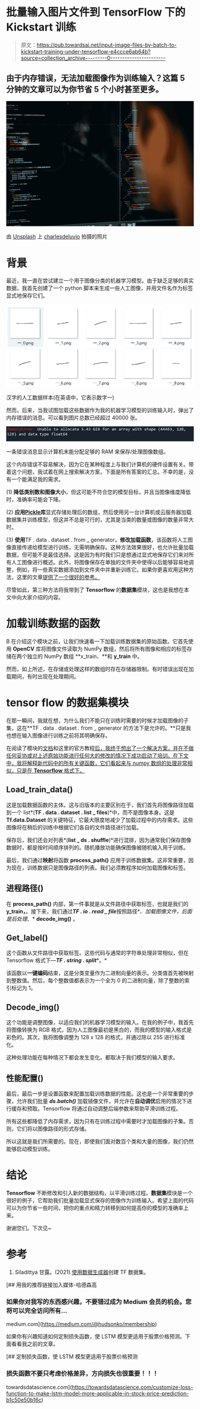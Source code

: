 # 批量输入图片文件到 TensorFlow 下的 Kickstart 训练

> 原文：<https://pub.towardsai.net/input-image-files-by-batch-to-kickstart-training-under-tensorflow-e4ccce6ab64b?source=collection_archive---------0----------------------->

## 由于内存错误，无法加载图像作为训练输入？这篇 5 分钟的文章可以为你节省 5 个小时甚至更多。

![](img/4d4db7519eda33e703457a0140320514.png)

由 [Unsplash](https://unsplash.com?utm_source=medium&utm_medium=referral) 上 [charlesdeluvio](https://unsplash.com/@charlesdeluvio?utm_source=medium&utm_medium=referral) 拍摄的照片

# **背景**

最近，我一直在尝试建立一个用于图像分类的机器学习模型。由于缺乏足够的真实数据，我首先创建了一个 python 脚本来生成一些人工图像，并用文件名作为标签显式地保存它们。

![](img/d063a193e2f6fed4d1dc880bf9ff080e.png)

汉字的人工数据样本(在英语中，它表示数字一)

然而，后来，当我试图加载这些数据作为我的机器学习模型的训练输入时，弹出了内存错误的消息。可以看到图片总数已经超过 40000 张。

![](img/1e207938168a08eef3606cc3a682d5b1.png)

一条错误消息显示计算机未能分配足够的 RAM 来保存/处理图像数组。

这个内存错误不容易解决，因为它在某种程度上与我们计算机的硬件设置有关。带着这个问题，我试着在网上搜索解决方案，下面是所有答案的汇总。不幸的是，没有一个能满足我的需求。

(1) **降低类别数和图像大小**，但这可能不符合您的模型目标，并且当图像维度降低时，准确率可能会下降。

(2) **应用**[**Pickle**](https://docs.python.org/3/library/pickle.html)**库**显式存储处理后的数组，然后使用另一台计算机或云服务器加载数据集并训练模型，但这并不总是可行的，尤其是当类的数量或图像的数量非常大时。

(3) **使用**TF . data . dataset . from _ generator，**修改加载函数**，该函数将人工图像直接传递给模型进行训练，无需明确保存。这种方法效果很好，也允许批量加载数据，但可能不是最佳选择。这是因为有时我们只是想通过显式地保存它们来对所有人工图像进行概述。此外，将图像保存在单独的文件夹中使得以后能够容易地调整，例如，将一些真实数据添加到文件夹中并重新训练它。如果你更喜欢用这种方法，这里的文章[提供了一个很好的参考。](https://medium.com/the-owl/creating-a-tf-dataset-using-a-data-generator-5e5564609e64)

尽管如此，第三种方法将我带到了 **Tensorflow** 的**数据集**模块，这也是我想在本文中向大家介绍的内容。

# 加载训练数据的函数

B 在介绍这个模块之前，让我们快速看一下加载训练数据集的原始函数。它首先使用 **OpenCV** 库将图像文件读取为 NumPy 数组，然后将所有图像和相应的标签存储在两个独立的 NumPy 数组 **x_train、**和 **y_train** 中。

然而，如上所述，在存储或处理这样的数组时存在存储器限制。有时错误出现在加载期间，有时出现在处理期间。

# **tensor flow 的数据集模块**

在那一瞬间，我就在想，为什么我们不能只在训练时需要的时候才加载图像的子集，这在**TF . data . dataset . from _ generator 的方法下是允许的。**只是我也想在输入图像进行训练之前将其明确保存。

在阅读了模块的[文档](https://www.tensorflow.org/api_docs/python/tf/data/Dataset)和这里的官方教程[后，我终于想出了一个解决方案，并在不做任何妥协或对上述原始功能进行任何大的修改的情况下成功启动了培训。在下文中，我将解释新代码中的所有关键函数，它们看起来与 numpy 数组的处理非常相似，只是在 **Tensorflow** 格式下。](https://www.tensorflow.org/tutorials/load_data/images)

## **Load_train_data()**

这是加载数据函数的主体。这与旧版本的主要区别在于，我们首先将图像路径加载到一个 list*(****TF . data . dataset . list _ files****)*中，而不是图像本身。这是 **Tf.data.Dataset** 的关键特征，它最大限度地减少了加载过程中的内存需求。这些图像将在稍后的训练中根据它们各自的文件路径进行加载。

保存后，我们还会对列表*(****list _ ds . shuffle****)*进行混排，因为通常我们保存图像数据时，都是按时间顺序排列的。随机播放功能确保图像被随机输入用于训练。

最后，我们通过**映射**将函数 **process_path()** 应用于训练数据集。这非常重要，因为现在，训练数据只是图像路径的列表。我们必须教程序如何加载图像和标签。

## 进程路径()

在 **process_path()** 内部，第一件事就是从文件路径中获取标签，也就是我们的 **y_train，**。接下来，我们通过***TF . io . read _ file***按照路径*、*加载图像文件，后面是后处理*、* **decode_img()** 。

## **Get_label()**

这个函数从文件路径中获取标签。这些代码与通常的字符串处理非常相似，但在 Tensorflow 格式下—***TF . string . split****。*

该函数以**一键编码**结束，这是分类变量作为二进制向量的表示。分类值首先被映射到整数值。然后，每个整数值都表示为一个全为 0 的二进制向量，除了整数的索引标记为 1。

## Decode_img()

这个功能是调整图像，以适应我们的机器学习模型的输入。在我的例子中，我首先将图像转换为 RGB 格式，因为人工图像最初是黑白的，而我的模型的输入格式是彩色的。其次，我将图像调整为 128 x 128 的格式，并通过除以 255 进行标准化。

这种处理功能在每种情况下都会发生变化。都取决于我们模型的输入要求。

## 性能配置()

最后，最后一步是设置函数来配置加载训练数据的性能。这也是一个非常重要的步骤，允许我们批量 ***ds.batch()*** 加载镜像文件，并允许在**自动调优**启用的情况下进行缓存和预取。Tensorflow 将通过自动调整后端参数来帮助平滑训练过程。

所有这些都降低了内存需求，因为只有在训练过程中需要时才加载图像的子集。否则，它们将以图像路径的形式存储。

所以这就是我们所需要的。现在，即使我们面对数百个类和大量的图像，我们仍然能够启动模型训练。

# **结论**

**Tensorflow** 不断修改和引入新的数据结构，以平滑训练过程。**数据集**模块是一个很好的例子，它帮助我们批量加载显式保存的图像作为训练输入。希望上面的代码可以为你节省一些时间，把你的重点和精力转移到如何提高你的模型的准确率上来。

谢谢您们。下次见~

# **参考**

1.  Siladittya 甘露。(2021).[使用数据生成器](https://medium.com/the-owl/creating-a-tf-dataset-using-a-data-generator-5e5564609e64)创建 TF 数据集。

[](https://medium.com/@hudsonko/membership) [## 用我的推荐链接加入媒体-哈德森高

### 如果你对我写的东西感兴趣，不要错过成为 Medium 会员的机会。您将可以完全访问所有…

medium.com](https://medium.com/@hudsonko/membership) 

如果你有兴趣知道如何定制损失函数，使 LSTM 模型更适用于股票价格预测。下面看看我之前的文章。

[](https://towardsdatascience.com/customize-loss-function-to-make-lstm-model-more-applicable-in-stock-price-prediction-b1c50e50b16c) [## 定制损失函数，使 LSTM 模型更适用于股票价格预测

### 损失函数不要只考虑价格差异，方向损失也很重要！！！

towardsdatascience.com](https://towardsdatascience.com/customize-loss-function-to-make-lstm-model-more-applicable-in-stock-price-prediction-b1c50e50b16c)